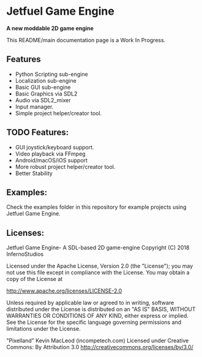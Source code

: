 # Jetfuel Game Engine

**A new moddable 2D game engine**

This README/main documentation page is a Work In Progress.

## Features

- Python Scripting sub-engine
- Localization sub-engine
- Basic GUI sub-engine
- Basic Graphics via SDL2
- Audio via SDL2_mixer
- Input manager.
- Simple project helper/creator tool.

## TODO Features:

- GUI joystick/keyboard support.
- Video playback via FFmpeg
- Android/macOS/iOS support
- More robust project helper/creator tool.
- Better Stability


## Examples:

 Check the examples folder in this repository for example projects using
 Jetfuel Game Engine.

## Licenses:

Jetfuel Game Engine- A SDL-based 2D game-engine
Copyright (C) 2018 InfernoStudios

Licensed under the Apache License, Version 2.0 (the "License");
you may not use this file except in compliance with the License.
You may obtain a copy of the License at

http://www.apache.org/licenses/LICENSE-2.0

Unless required by applicable law or agreed to in writing, software
distributed under the License is distributed on an "AS IS" BASIS,
WITHOUT WARRANTIES OR CONDITIONS OF ANY KIND, either express or implied.
See the License for the specific language governing permissions and
limitations under the License.

"Pixelland"
Kevin MacLeod (incompetech.com)
Licensed under Creative Commons: By Attribution 3.0
http://creativecommons.org/licenses/by/3.0/

